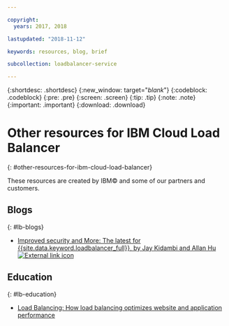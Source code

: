 ```yaml
---

copyright:
  years: 2017, 2018

lastupdated: "2018-11-12"

keywords: resources, blog, brief

subcollection: loadbalancer-service

---
```


{:shortdesc: .shortdesc}
{:new_window: target="_blank_"}
{:codeblock: .codeblock}
{:pre: .pre}
{:screen: .screen}
{:tip: .tip}
{:note: .note}
{:important: .important}
{:download: .download}

# Other resources for IBM Cloud Load Balancer
{: #other-resources-for-ibm-cloud-load-balancer}

These resources are created by IBM© and some of our partners and customers.

## Blogs
{: #lb-blogs}

 * [Improved security and More: The latest for {{site.data.keyword.loadbalancer_full}}, by Jay Kidambi and Allan Hu ![External link icon](../../icons/launch-glyph.svg "External link icon")](https://www.ibm.com/blogs/bluemix/2018/04/updates-cloud-load-balancer/)

## Education
{: #lb-education}

* [Load Balancing: How load balancing optimizes website and application performance](https://www.ibm.com/cloud/learn/load-balancing)
